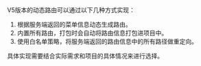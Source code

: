V5版本的动态路由可以通过以下几种方式实现：

1. 根据服务端返回的菜单信息动态生成路由。
2. 内置所有路由，打包时会自动将路由信息打包进项目中。
3. 使用白名单策略，将服务端返回的路由信息中的所有路径做重定向。

具体实现需要结合实际需求和项目的具体情况来进行选择。
